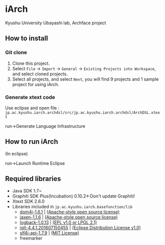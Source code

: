 ﻿iArch
=====

Kyushu University Ubayashi lab, Archface project

How to install
------
### Git clone ###
1. Clone this project.
2. Select `File` -> `Import` -> `General` -> `Existing Projects into Workspace`, and select cloned projects.
3. Select all projects, and select `Next`, you will find 9 projects and 1 sample project for using iArch.

### Generate xtext code ###
Use eclipse and open file : 
 `jp.ac.kyushu.iarch.archdsl/src/jp.ac.kyushu.iarch.archdsl/ArchDSL.xtext`
 
run->Generate Language Infrastructure

How to run iArch
------
(In eclipse)
 
run->Launch Runtime Eclipse


Required libraries
------
* Java SDK 1.7~
* Graphiti SDK Plus(Incubation) 0.10.2<-Don't update Graphiti!
* Xtext SDK 2.6.0
* Libraries included in `jp.ac.kyushu.iarch.basefunction/lib`
    * [dom4j-1.6.1](http://dom4j.sourceforge.net/dom4j-1.6.1/index.html) | [(Apache-style open source license)](http://dom4j.sourceforge.net/dom4j-1.6.1/faq.html)
    * [jaxen-1.1.6](http://jaxen.org/) | [(Apache-style open source license)](http://jaxen.org/faq.html)
    * [logback-1.0.13](http://logback.qos.ch/) | [(EPL v1.0 or LPGL 2.1)](http://logback.qos.ch/license.html)
    * [jgit-4.4.1.201607150455](https://eclipse.org/jgit/) | [(Eclipse Distribution License v1.0)](http://www.eclipse.org/org/documents/edl-v10.php)
    * [slf4j-api-1.7.9](http://www.slf4j.org/) | [(MIT License)](http://www.slf4j.org/license.html)
    * freemarker
